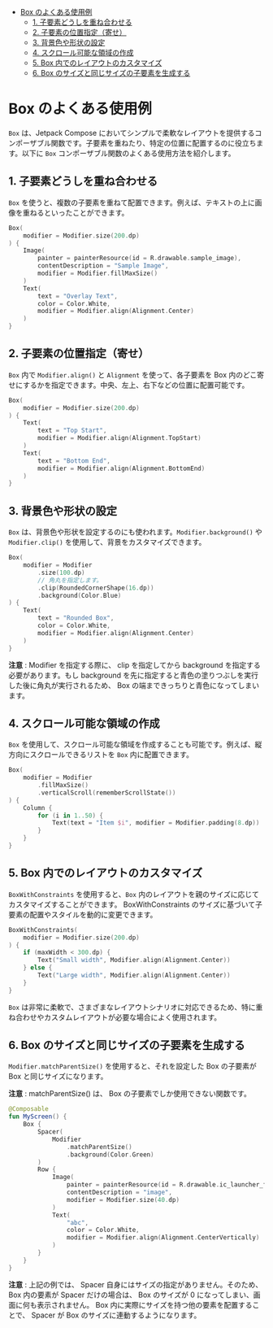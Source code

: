 - [Box のよくある使用例](#box-のよくある使用例)
  - [1. 子要素どうしを重ね合わせる](#1-子要素どうしを重ね合わせる)
  - [2. 子要素の位置指定（寄せ）](#2-子要素の位置指定寄せ)
  - [3. 背景色や形状の設定](#3-背景色や形状の設定)
  - [4. スクロール可能な領域の作成](#4-スクロール可能な領域の作成)
  - [5. Box 内でのレイアウトのカスタマイズ](#5-box-内でのレイアウトのカスタマイズ)
  - [6. Box のサイズと同じサイズの子要素を生成する](#6-box-のサイズと同じサイズの子要素を生成する)


# Box のよくある使用例

`Box` は、Jetpack Compose においてシンプルで柔軟なレイアウトを提供するコンポーザブル関数です。子要素を重ねたり、特定の位置に配置するのに役立ちます。以下に `Box` コンポーザブル関数のよくある使用方法を紹介します。

## 1. 子要素どうしを重ね合わせる

`Box` を使うと、複数の子要素を重ねて配置できます。例えば、テキストの上に画像を重ねるといったことができます。

```kotlin
Box(
    modifier = Modifier.size(200.dp)
) {
    Image(
        painter = painterResource(id = R.drawable.sample_image),
        contentDescription = "Sample Image",
        modifier = Modifier.fillMaxSize()
    )
    Text(
        text = "Overlay Text",
        color = Color.White,
        modifier = Modifier.align(Alignment.Center)
    )
}
```


## 2. 子要素の位置指定（寄せ）

`Box` 内で `Modifier.align()` と `Alignment` を使って、各子要素を Box 内のどこ寄せにするかを指定できます。中央、左上、右下などの位置に配置可能です。

```kotlin
Box(
    modifier = Modifier.size(200.dp)
) {
    Text(
        text = "Top Start",
        modifier = Modifier.align(Alignment.TopStart)
    )
    Text(
        text = "Bottom End",
        modifier = Modifier.align(Alignment.BottomEnd)
    )
}
```


## 3. 背景色や形状の設定

`Box` は、背景色や形状を設定するのにも使われます。`Modifier.background()` や `Modifier.clip()` を使用して、背景をカスタマイズできます。

```kotlin
Box(
    modifier = Modifier
        .size(100.dp)
        // 角丸を指定します。
        .clip(RoundedCornerShape(16.dp))
        .background(Color.Blue)
) {
    Text(
        text = "Rounded Box",
        color = Color.White,
        modifier = Modifier.align(Alignment.Center)
    )
}
```

**注意** : Modifier を指定する際に、 clip を指定してから background を指定する必要があります。もし background を先に指定すると青色の塗りつぶしを実行した後に角丸が実行されるため、 Box の端まできっちりと青色になってしまいます。


## 4. スクロール可能な領域の作成

`Box` を使用して、スクロール可能な領域を作成することも可能です。例えば、縦方向にスクロールできるリストを `Box` 内に配置できます。

```kotlin
Box(
    modifier = Modifier
        .fillMaxSize()
        .verticalScroll(rememberScrollState())
) {
    Column {
        for (i in 1..50) {
            Text(text = "Item $i", modifier = Modifier.padding(8.dp))
        }
    }
}
```

## 5. Box 内でのレイアウトのカスタマイズ

`BoxWithConstraints` を使用すると、`Box` 内のレイアウトを親のサイズに応じてカスタマイズすることができます。 BoxWithConstraints のサイズに基づいて子要素の配置やスタイルを動的に変更できます。

```kotlin
BoxWithConstraints(
    modifier = Modifier.size(200.dp)
) {
    if (maxWidth < 300.dp) {
        Text("Small width", Modifier.align(Alignment.Center))
    } else {
        Text("Large width", Modifier.align(Alignment.Center))
    }
}
```

`Box` は非常に柔軟で、さまざまなレイアウトシナリオに対応できるため、特に重ね合わせやカスタムレイアウトが必要な場合によく使用されます。


## 6. Box のサイズと同じサイズの子要素を生成する

`Modifier.matchParentSize()` を使用すると、それを設定した Box の子要素が Box と同じサイズになります。

**注意** : matchParentSize() は、 Box の子要素でしか使用できない関数です。

```kotlin
@Composable
fun MyScreen() {
    Box {
        Spacer(
            Modifier
                .matchParentSize()
                .background(Color.Green)
        )
        Row {
            Image(
                painter = painterResource(id = R.drawable.ic_launcher_foreground),
                contentDescription = "image",
                modifier = Modifier.size(40.dp)
            )
            Text(
                "abc",
                color = Color.White,
                modifier = Modifier.align(Alignment.CenterVertically)
            )
        }
    }
}
```

**注意** : 上記の例では、 Spacer 自身にはサイズの指定がありません。そのため、 Box 内の要素が Spacer だけの場合は、 Box のサイズが 0 になってしまい、画面に何も表示されません。 Box 内に実際にサイズを持つ他の要素を配置することで、 Spacer が Box のサイズに連動するようになります。





